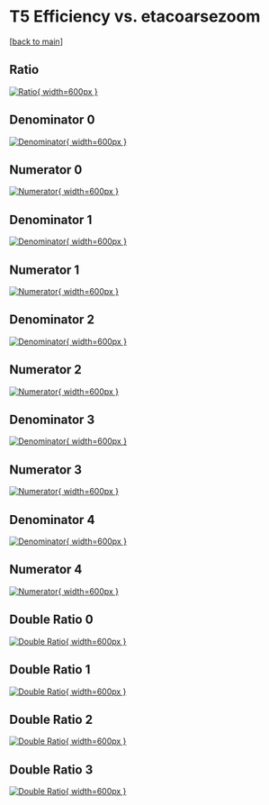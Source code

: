 # T5 Efficiency vs. etacoarsezoom

[[back to main](./)]



## Ratio

[![Ratio](../mtv/var/T5_loweta_211_0_eff_etacoarsezoom.png){ width=600px }](../mtv/var/T5_loweta_211_0_eff_etacoarsezoom.pdf)

## Denominator 0

[![Denominator](../mtv/den/T5_loweta_211_0_eff_etacoarsezoom_den0.png){ width=600px }](../mtv/den/T5_loweta_211_0_eff_etacoarsezoom_den0.pdf)

## Numerator 0

[![Numerator](../mtv/num/T5_loweta_211_0_eff_etacoarsezoom_num0.png){ width=600px }](../mtv/num/T5_loweta_211_0_eff_etacoarsezoom_num0.pdf)

## Denominator 1

[![Denominator](../mtv/den/T5_loweta_211_0_eff_etacoarsezoom_den1.png){ width=600px }](../mtv/den/T5_loweta_211_0_eff_etacoarsezoom_den1.pdf)

## Numerator 1

[![Numerator](../mtv/num/T5_loweta_211_0_eff_etacoarsezoom_num1.png){ width=600px }](../mtv/num/T5_loweta_211_0_eff_etacoarsezoom_num1.pdf)

## Denominator 2

[![Denominator](../mtv/den/T5_loweta_211_0_eff_etacoarsezoom_den2.png){ width=600px }](../mtv/den/T5_loweta_211_0_eff_etacoarsezoom_den2.pdf)

## Numerator 2

[![Numerator](../mtv/num/T5_loweta_211_0_eff_etacoarsezoom_num2.png){ width=600px }](../mtv/num/T5_loweta_211_0_eff_etacoarsezoom_num2.pdf)

## Denominator 3

[![Denominator](../mtv/den/T5_loweta_211_0_eff_etacoarsezoom_den3.png){ width=600px }](../mtv/den/T5_loweta_211_0_eff_etacoarsezoom_den3.pdf)

## Numerator 3

[![Numerator](../mtv/num/T5_loweta_211_0_eff_etacoarsezoom_num3.png){ width=600px }](../mtv/num/T5_loweta_211_0_eff_etacoarsezoom_num3.pdf)

## Denominator 4

[![Denominator](../mtv/den/T5_loweta_211_0_eff_etacoarsezoom_den4.png){ width=600px }](../mtv/den/T5_loweta_211_0_eff_etacoarsezoom_den4.pdf)

## Numerator 4

[![Numerator](../mtv/num/T5_loweta_211_0_eff_etacoarsezoom_num4.png){ width=600px }](../mtv/num/T5_loweta_211_0_eff_etacoarsezoom_num4.pdf)

## Double Ratio 0

[![Double Ratio](../mtv/ratio/T5_loweta_211_0_eff_etacoarsezoom_ratio0.png){ width=600px }](../mtv/ratio/T5_loweta_211_0_eff_etacoarsezoom_ratio0.pdf)

## Double Ratio 1

[![Double Ratio](../mtv/ratio/T5_loweta_211_0_eff_etacoarsezoom_ratio1.png){ width=600px }](../mtv/ratio/T5_loweta_211_0_eff_etacoarsezoom_ratio1.pdf)

## Double Ratio 2

[![Double Ratio](../mtv/ratio/T5_loweta_211_0_eff_etacoarsezoom_ratio2.png){ width=600px }](../mtv/ratio/T5_loweta_211_0_eff_etacoarsezoom_ratio2.pdf)

## Double Ratio 3

[![Double Ratio](../mtv/ratio/T5_loweta_211_0_eff_etacoarsezoom_ratio3.png){ width=600px }](../mtv/ratio/T5_loweta_211_0_eff_etacoarsezoom_ratio3.pdf)

